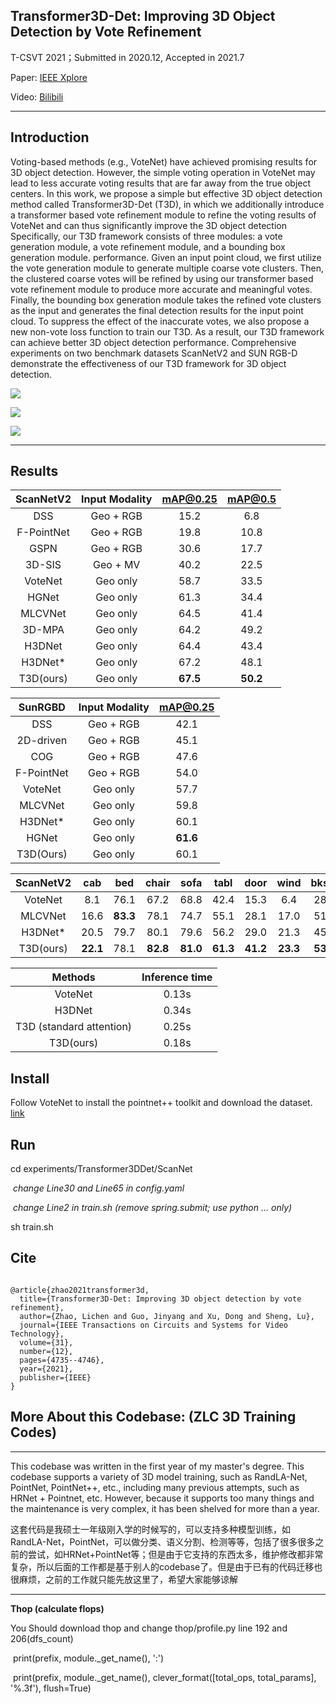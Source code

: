 ## Transformer3D-Det: Improving 3D Object Detection by Vote Refinement

T-CSVT 2021；Submitted in 2020.12, Accepted in 2021.7

Paper: [IEEE Xplore](https://ieeexplore.ieee.org/abstract/document/9504551/)

Video: [Bilibili](https://www.bilibili.com/video/BV19q4y127zx?spm_id_from=333.337.search-card.all.click)

------

## Introduction

Voting-based methods (e.g., VoteNet) have achieved promising results for 3D object detection.  However, the simple voting operation in VoteNet may lead to less accurate voting results that are far away from the true object centers. In this work, we propose a simple but effective 3D object detection method called Transformer3D-Det (T3D), in which we additionally introduce a transformer based vote refinement module to refine the voting results of VoteNet and can thus significantly improve the 3D object detection Specifically, our T3D framework consists of three modules: a vote generation module, a vote refinement module, and a bounding box generation module. performance. Given an input point cloud, we first utilize the vote generation module to generate multiple coarse vote clusters. Then, the clustered coarse votes will be refined by using our transformer based vote refinement module to produce more accurate and meaningful votes. Finally, the bounding box generation module takes the refined vote clusters as the input and generates the final detection results for the input point cloud. To suppress the effect of the inaccurate votes, we also propose a new non-vote loss function to train our T3D. As a result, our T3D framework can achieve better 3D object detection performance. Comprehensive experiments on two benchmark datasets ScanNetV2 and SUN RGB-D demonstrate the effectiveness of our T3D framework for 3D object detection.

![](https://github.com/zlccccc/Transformer3D-Det-zlc-3d-training-codes/blob/master/pictures/image-20220405161350191.png)

![](https://github.com/zlccccc/Transformer3D-Det-zlc-3d-training-codes/blob/master/pictures/image-20220405161428765.png)

![](https://github.com/zlccccc/Transformer3D-Det-zlc-3d-training-codes/blob/master/pictures/image-20220405161453208.png)

------

## Results

|  ScanNetV2 | Input Modality | mAP@0.25 |  mAP@0.5 |
|:----------:|:--------------:|:--------:|:--------:|
|     DSS    |    Geo + RGB   |   15.2   |    6.8   |
| F-PointNet |    Geo + RGB   |   19.8   |   10.8   |
|    GSPN    |    Geo + RGB   |   30.6   |   17.7   |
|   3D-SIS   |    Geo + MV    |   40.2   |   22.5   |
|   VoteNet  |    Geo only    |   58.7   |   33.5   |
|    HGNet   |    Geo only    |   61.3   |   34.4   |
|   MLCVNet  |    Geo only    |   64.5   |   41.4   |
|   3D-MPA   |    Geo only    |   64.2   |   49.2   |
|   H3DNet   |    Geo only    |   64.4   |   43.4   |
|   H3DNet*  |    Geo only    |   67.2   |   48.1   |
|  T3D(ours) |    Geo only    | **67.5** | **50.2** |

|   SunRGBD  | Input Modality | mAP@0.25 |
|:----------:|:--------------:|:--------:|
|     DSS    |    Geo + RGB   |   42.1   |
|  2D-driven |    Geo + RGB   |   45.1   |
|     COG    |    Geo + RGB   |   47.6   |
| F-PointNet |    Geo + RGB   |   54.0   |
|   VoteNet  |    Geo only    |   57.7   |
|   MLCVNet  |    Geo only    |   59.8   |
|   H3DNet*  |    Geo only    |   60.1   |
|    HGNet   |    Geo only    | **61.6** |
|  T3D(Ours) |    Geo only    |   60.1   |

| ScanNetV2 |    cab   |    bed   |   chair  |   sofa   |   tabl   |   door   |   wind   |   bkshf  |   pic   |   cntr   |   desk   |   curt   |   fridg  |   showr  |   toil   |   sink   |   bath   |   ofurn  |  mAP@0.5 |
|:---------:|:--------:|:--------:|:--------:|:--------:|:--------:|:--------:|:--------:|:--------:|:-------:|:--------:|:--------:|:--------:|:--------:|:--------:|:--------:|:--------:|:--------:|:--------:|:--------:|
|  VoteNet  |    8.1   |   76.1   |   67.2   |   68.8   |   42.4   |   15.3   |    6.4   |   28.0   |   1.3   |    9.5   |   37.5   |   11.6   |   27.8   |   10.0   |   86.5   |   16.8   |   78.9   |   11.7   |   33.5   |
|  MLCVNet  |   16.6   | **83.3** |   78.1   |   74.7   |   55.1   |   28.1   |   17.0   |   51.7   |   3.7   |   13.9   |   47.7   |   28.6   |   36.3   |   13.4   |   70.9   |   25.6   |   85.7   |   27.5   |   42.1   |
|  H3DNet*  |   20.5   |   79.7   |   80.1   |   79.6   |   56.2   |   29.0   |   21.3   |   45.5   |   4.2   | **33.5** |   50.6   | **37.3** | **41.4** |   37.0   |   89.1   |   35.1   | **90.2** |   35.4   |   48.1   |
| T3D(ours) | **22.1** |   78.1   | **82.8** | **81.0** | **61.3** | **41.2** | **23.3** | **53.8** | **9.6** |   23.4   | **58.9** |   27.2   |   37.1   | **41.8** | **92.3** | **41.7** |   87.0   | **40.1** | **50.2** |

|          Methods         | Inference time |
|:------------------------:|:--------------:|
|          VoteNet         |      0.13s     |
|          H3DNet          |      0.34s     |
| T3D (standard attention) |      0.25s     |
|        T3D(ours)         |      0.18s     |

## Install

Follow VoteNet to install the pointnet++ toolkit and download the dataset. [link](https://github.com/facebookresearch/votenet)

## Run

cd experiments/Transformer3DDet/ScanNet

​    *change Line30 and Line65 in config.yaml*

​    *change Line2 in train.sh (remove spring.submit; use python ... only)*

sh train.sh


## Cite
```

@article{zhao2021transformer3d,
  title={Transformer3D-Det: Improving 3D object detection by vote refinement},
  author={Zhao, Lichen and Guo, Jinyang and Xu, Dong and Sheng, Lu},
  journal={IEEE Transactions on Circuits and Systems for Video Technology},
  volume={31},
  number={12},
  pages={4735--4746},
  year={2021},
  publisher={IEEE}
}

```


## More About this Codebase: (ZLC 3D Training Codes)

------

This codebase was written in the first year of my master's degree. This codebase supports a variety of 3D model training, such as RandLA-Net, PointNet, PointNet++, etc., including many previous attempts, such as HRNet + Pointnet, etc. However, because it supports too many things and the maintenance is very complex, it has been shelved for more than a year.

这套代码是我硕士一年级刚入学的时候写的，可以支持多种模型训练，如RandLA-Net，PointNet，可以做分类、语义分割、检测等等，包括了很多很多之前的尝试，如HRNet+PointNet等；但是由于它支持的东西太多，维护修改都非常复杂，所以后面的工作都是基于别人的codebase了。但是由于已有的代码迁移也很麻烦，之前的工作就只能先放这里了，希望大家能够谅解

------

**Thop (calculate flops)**

You Should download thop and change thop/profile.py line 192 and 206(dfs\_count)

​    print(prefix, module.\_get\_name(), ':')
    
​    print(prefix, module.\_get\_name(), clever_format([total_ops, total_params], '%.3f'), flush=True)
